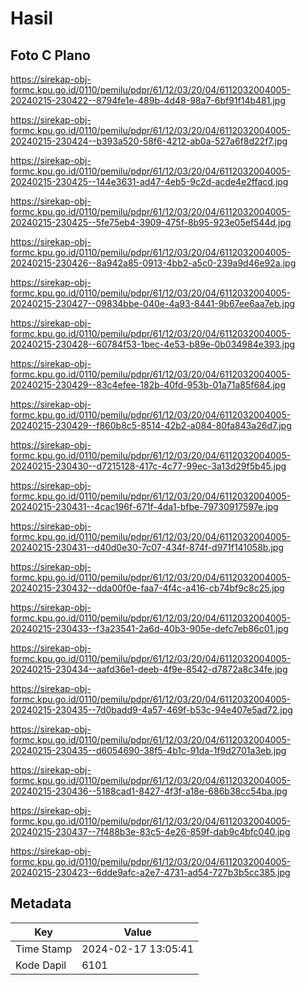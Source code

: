 # Hasil

## Foto C Plano

https://sirekap-obj-formc.kpu.go.id/0110/pemilu/pdpr/61/12/03/20/04/6112032004005-20240215-230422--8794fe1e-489b-4d48-98a7-6bf91f14b481.jpg

https://sirekap-obj-formc.kpu.go.id/0110/pemilu/pdpr/61/12/03/20/04/6112032004005-20240215-230424--b393a520-58f6-4212-ab0a-527a6f8d22f7.jpg

https://sirekap-obj-formc.kpu.go.id/0110/pemilu/pdpr/61/12/03/20/04/6112032004005-20240215-230425--144e3631-ad47-4eb5-9c2d-acde4e2ffacd.jpg

https://sirekap-obj-formc.kpu.go.id/0110/pemilu/pdpr/61/12/03/20/04/6112032004005-20240215-230425--5fe75eb4-3909-475f-8b95-923e05ef544d.jpg

https://sirekap-obj-formc.kpu.go.id/0110/pemilu/pdpr/61/12/03/20/04/6112032004005-20240215-230426--8a942a85-0913-4bb2-a5c0-239a9d46e92a.jpg

https://sirekap-obj-formc.kpu.go.id/0110/pemilu/pdpr/61/12/03/20/04/6112032004005-20240215-230427--09834bbe-040e-4a93-8441-9b67ee6aa7eb.jpg

https://sirekap-obj-formc.kpu.go.id/0110/pemilu/pdpr/61/12/03/20/04/6112032004005-20240215-230428--60784f53-1bec-4e53-b89e-0b034984e393.jpg

https://sirekap-obj-formc.kpu.go.id/0110/pemilu/pdpr/61/12/03/20/04/6112032004005-20240215-230429--83c4efee-182b-40fd-953b-01a71a85f684.jpg

https://sirekap-obj-formc.kpu.go.id/0110/pemilu/pdpr/61/12/03/20/04/6112032004005-20240215-230429--f860b8c5-8514-42b2-a084-80fa843a26d7.jpg

https://sirekap-obj-formc.kpu.go.id/0110/pemilu/pdpr/61/12/03/20/04/6112032004005-20240215-230430--d7215128-417c-4c77-99ec-3a13d29f5b45.jpg

https://sirekap-obj-formc.kpu.go.id/0110/pemilu/pdpr/61/12/03/20/04/6112032004005-20240215-230431--4cac196f-671f-4da1-bfbe-79730917597e.jpg

https://sirekap-obj-formc.kpu.go.id/0110/pemilu/pdpr/61/12/03/20/04/6112032004005-20240215-230431--d40d0e30-7c07-434f-874f-d971f141058b.jpg

https://sirekap-obj-formc.kpu.go.id/0110/pemilu/pdpr/61/12/03/20/04/6112032004005-20240215-230432--dda00f0e-faa7-4f4c-a416-cb74bf9c8c25.jpg

https://sirekap-obj-formc.kpu.go.id/0110/pemilu/pdpr/61/12/03/20/04/6112032004005-20240215-230433--f3a23541-2a6d-40b3-905e-defc7eb86c01.jpg

https://sirekap-obj-formc.kpu.go.id/0110/pemilu/pdpr/61/12/03/20/04/6112032004005-20240215-230434--aafd36e1-deeb-4f9e-8542-d7872a8c34fe.jpg

https://sirekap-obj-formc.kpu.go.id/0110/pemilu/pdpr/61/12/03/20/04/6112032004005-20240215-230435--7d0badd9-4a57-469f-b53c-94e407e5ad72.jpg

https://sirekap-obj-formc.kpu.go.id/0110/pemilu/pdpr/61/12/03/20/04/6112032004005-20240215-230435--d6054690-38f5-4b1c-91da-1f9d2701a3eb.jpg

https://sirekap-obj-formc.kpu.go.id/0110/pemilu/pdpr/61/12/03/20/04/6112032004005-20240215-230436--5188cad1-8427-4f3f-a18e-686b38cc54ba.jpg

https://sirekap-obj-formc.kpu.go.id/0110/pemilu/pdpr/61/12/03/20/04/6112032004005-20240215-230437--7f488b3e-83c5-4e26-859f-dab9c4bfc040.jpg

https://sirekap-obj-formc.kpu.go.id/0110/pemilu/pdpr/61/12/03/20/04/6112032004005-20240215-230423--6dde9afc-a2e7-4731-ad54-727b3b5cc385.jpg


## Metadata

| Key        | Value               |
| ---------- | ------------------- |
| Time Stamp | 2024-02-17 13:05:41 |
| Kode Dapil | 6101                |



